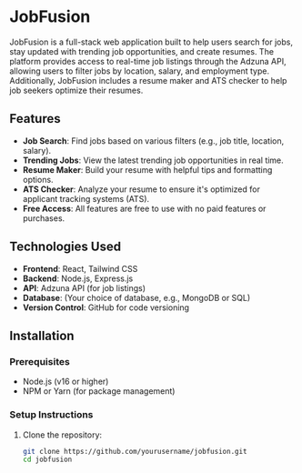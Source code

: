 # JobFusion

JobFusion is a full-stack web application built to help users search for jobs, stay updated with trending job opportunities, and create resumes. The platform provides access to real-time job listings through the Adzuna API, allowing users to filter jobs by location, salary, and employment type. Additionally, JobFusion includes a resume maker and ATS checker to help job seekers optimize their resumes.

## Features

- **Job Search**: Find jobs based on various filters (e.g., job title, location, salary).
- **Trending Jobs**: View the latest trending job opportunities in real time.
- **Resume Maker**: Build your resume with helpful tips and formatting options.
- **ATS Checker**: Analyze your resume to ensure it's optimized for applicant tracking systems (ATS).
- **Free Access**: All features are free to use with no paid features or purchases.

## Technologies Used

- **Frontend**: React, Tailwind CSS
- **Backend**: Node.js, Express.js
- **API**: Adzuna API (for job listings)
- **Database**: (Your choice of database, e.g., MongoDB or SQL)
- **Version Control**: GitHub for code versioning

## Installation

### Prerequisites

- Node.js (v16 or higher)
- NPM or Yarn (for package management)

### Setup Instructions

1. Clone the repository:
   ```bash
   git clone https://github.com/yourusername/jobfusion.git
   cd jobfusion
